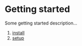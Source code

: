 # Getting started

Some getting started description...

1. [install](/getting-started/install)
1. [setup](/getting-started/setup)
